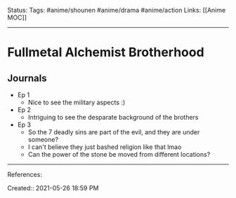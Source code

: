 Status:
Tags: #anime/shounen #anime/drama #anime/action
Links: [[Anime MOC]]
___
# Fullmetal Alchemist Brotherhood
## Journals
- Ep 1
	- Nice to see the military aspects :)
- Ep 2
	- Intriguing to see the desparate background of the brothers
- Ep 3
	- So the 7 deadly sins are part of the evil, and they are under someone?
	- I can't believe they just bashed religion like that lmao
	- Can the power of the stone be moved from different locations?
___
References:

Created:: 2021-05-26 18:59 PM